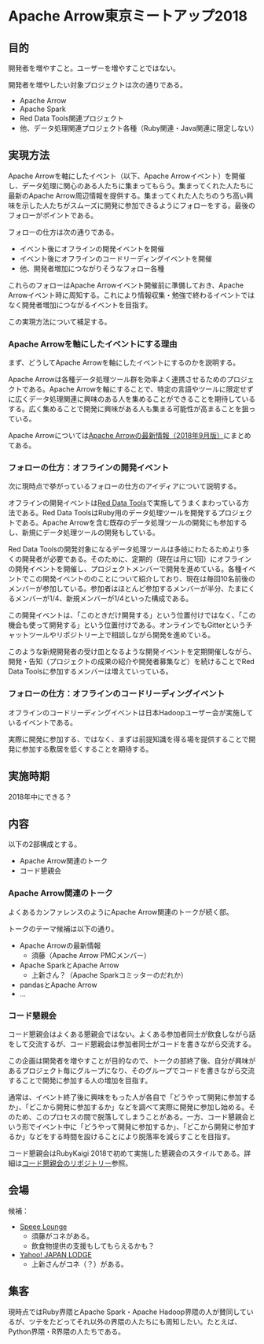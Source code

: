 # Apache Arrow東京ミートアップ2018

## 目的

開発者を増やすこと。ユーザーを増やすことではない。

開発者を増やしたい対象プロジェクトは次の通りである。

  * Apache Arrow
  * Apache Spark
  * Red Data Tools関連プロジェクト
  * 他、データ処理関連プロジェクト各種（Ruby関連・Java関連に限定しない）

## 実現方法

Apache Arrowを軸にしたイベント（以下、Apache Arrowイベント）を開催し、データ処理に関心のある人たちに集まってもらう。集まってくれた人たちに最新のApache Arrow周辺情報を提供する。集まってくれた人たちのうち高い興味を示した人たちがスムーズに開発に参加できるようにフォローをする。最後のフォローがポイントである。

フォローの仕方は次の通りである。

  * イベント後にオフラインの開発イベントを開催
  * イベント後にオフラインのコードリーディングイベントを開催
  * 他、開発者増加につながりそうなフォロー各種

これらのフォローはApache Arrowイベント開催前に準備しておき、Apache Arrowイベント時に周知する。これにより情報収集・勉強で終わるイベントではなく開発者増加につながるイベントを目指す。

この実現方法について補足する。

### Apache Arrowを軸にしたイベントにする理由

まず、どうしてApache Arrowを軸にしたイベントにするのかを説明する。

Apache Arrowは各種データ処理ツール群を効率よく連携させるためのプロジェクトである。Apache Arrowを軸にすることで、特定の言語やツールに限定せずに広くデータ処理関連に興味のある人を集めることができることを期待しているする。広く集めることで開発に興味がある人も集まる可能性が高まることを狙っている。

Apache Arrowについては[Apache Arrowの最新情報（2018年9月版）](https://www.clear-code.com/blog/2018/9/5.html)にまとめてある。

### フォローの仕方：オフラインの開発イベント

次に現時点で挙がっているフォローの仕方のアイディアについて説明する。

オフラインの開発イベントは[Red Data Tools](https://red-data-tools.github.io/ja/)で実施してうまくまわっている方法である。Red Data ToolsはRuby用のデータ処理ツールを開発するプロジェクトである。Apache Arrowを含む既存のデータ処理ツールの開発にも参加するし、新規にデータ処理ツールの開発もしている。

Red Data Toolsの開発対象になるデータ処理ツールは多岐にわたるためより多くの開発者が必要である。そのために、定期的（現在は月に1回）にオフラインの開発イベントを開催し、プロジェクトメンバーで開発を進めている。各種イベントでこの開発イベントののことについて紹介しており、現在は毎回10名前後のメンバーが参加している。参加者はほとんど参加するメンバーが半分、たまにくるメンバーが1/4、新規メンバーが1/4といった構成である。

この開発イベントは、「このときだけ開発する」という位置付けではなく、「この機会も使って開発する」という位置付けである。オンラインでもGitterというチャットツールやリポジトリー上で相談しながら開発を進めている。

このような新規開発者の受け皿となるような開発イベントを定期開催しながら、開発・告知（プロジェクトの成果の紹介や開発者募集など）を続けることでRed Data Toolsに参加するメンバーは増えていっている。

### フォローの仕方：オフラインのコードリーディングイベント

オフラインのコードリーディングイベントは日本Hadoopユーザー会が実施しているイベントである。

実際に開発に参加する、ではなく、まずは前提知識を得る場を提供することで開発に参加する敷居を低くすることを期待する。

## 実施時期

2018年中にできる？

## 内容

以下の2部構成とする。

  * Apache Arrow関連のトーク
  * コード懇親会

### Apache Arrow関連のトーク

よくあるカンファレンスのようにApache Arrow関連のトークが続く部。

トークのテーマ候補は以下の通り。

  * Apache Arrowの最新情報
    * 須藤（Apache Arrow PMCメンバー）
  * Apache SparkとApache Arrow
    * 上新さん？（Apache Sparkコミッターのだれか）
  * pandasとApache Arrow
  * ...

### コード懇親会

コード懇親会はよくある懇親会ではない。よくある参加者同士が飲食しながら話をして交流するが、コード懇親会は参加者同士がコードを書きながら交流する。

この企画は開発者を増やすことが目的なので、トークの部終了後、自分が興味があるプロジェクト毎にグループになり、そのグループでコードを書きながら交流することで開発に参加する人の増加を目指す。

通常は、イベント終了後に興味をもった人が各自で「どうやって開発に参加するか」、「どこから開発に参加するか」などを調べて実際に開発に参加し始める。そのため、このプロセスの間で脱落してしまうことがある。一方、コード懇親会という形でイベント中に「どうやって開発に参加するか」、「どこから開発に参加するか」などをする時間を設けることにより脱落率を減らすことを目指す。

コード懇親会はRubyKaigi 2018で初めて実施した懇親会のスタイルである。詳細は[コード懇親会のリポジトリー](https://github.com/speee/code-party)参照。

## 会場

候補：

  * [Speee Lounge](https://tech.speee.jp/entry/2017/05/26/101342)
    * 須藤がコネがある。
    * 飲食物提供の支援もしてもらえるかも？
  * [Yahoo! JAPAN LODGE](https://lodge.yahoo.co.jp/)
    * 上新さんがコネ（？）がある。

## 集客

現時点ではRuby界隈とApache Spark・Apache Hadoop界隈の人が賛同しているが、ツテをたどってそれ以外の界隈の人たちにも周知したい。たとえば、Python界隈・R界隈の人たちである。
